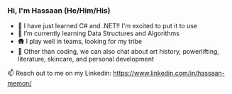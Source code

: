 ### Hi, I'm Hassaan (He/Him/His)

- 🥳 I have just learned C# and .NET!! I'm excited to put it to use
- 🌱 I’m currently learning Data Structures and Algorithms
- 🛖 I play well in teams, looking for my tribe
- 💬 Other than coding, we can also chat about art history, powerlifting, literature, skincare, and personal development  

📫 Reach out to me on my Linkedin: https://www.linkedin.com/in/hassaan-memon/


